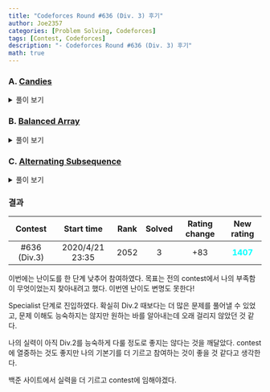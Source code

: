 ```yaml
---
title: "Codeforces Round #636 (Div. 3) 후기"
author: Joe2357
categories: [Problem Solving, Codeforces]
tags: [Contest, Codeforces]
description: "- Codeforces Round #636 (Div. 3) 후기"
math: true
---
```






### A. [Candies](https://codeforces.com/contest/1343/problem/A)

<details markdown="1"><summary>풀이 보기</summary>

#### 풀이

간단한 수학 문제이다. 주어진 식에서 $x+2x+4x+...+2^{k-1}x=(2^k-1)x$이므로, 숫자를 2배씩 늘려가면서 나누어 떨어지는 수가 있는지만 검사하면 된다.

답이 있다고 보장되었으므로, 무한 반복문을 통하여 답을 도출하는 가정도 가능하다.

#### 코드

```c
#include <stdio.h>
 
int main(t)
{
    for (scanf("%d", &t); t; t--)
    {
        long long n;
        scanf("%lld", &n);
        long long x = 4;
        while (1)
        {
            if (!(n % (x - 1)))
            {
                printf("%lld\n", n / (x - 1));
                break;
            }
            x *= 2;
        }
    }
    return 0;
}
```

</details>

### B. [Balanced Array](https://codeforces.com/contest/1343/problem/B)

<details markdown="1"><summary>풀이 보기</summary>

#### 풀이

배열 $a$의 앞부분 $n/2$개의 원소는 짝수, 뒷부분 $n/2$개의 원소는 홀수이다.

모든 원소가 달라야한다는 조건이 있지만, 이 부분은 임의적으로 맞춰넣을 수 있으므로, 풀이에는 배제하여도 상관 없다.

**배열의 앞부분과 뒷부분의 각 합이 같아야한다**는 조건을 유심히 보아야 한다. 만약 $n/2$이 홀수라면 배열의 앞부분은 짝수, 뒷부분은 홀수가 나올 것이므로, 서로 다른 값을 나타낼 것이다. 이 조건을 만족하기 위해서는 <u>$n/2$가 짝수여야한다.</u> 다른 말로 하면 $n$은 4로 나누어 떨어져야한다.

만약 답이 YES라면 그 배열의 값도 출력하여야 한다. 이 부분은 임의로 넣어도 상관 없는데, 나의 경우는 아래와 같이 풀이하였다.

- 짝수 부분의 경우는 $2,4,6,8,...$으로 순서대로 작성하였다.
- 홀수 부분의 경우는 앞에는 $1,3,5,7,...$으로 순서대로 작성하고, 가장 마지막 수는 짝수 부분과의 합을 같게 만들기 위해 $n/2$를 더해주었다.

#### 코드

```c
#include <stdio.h>
 
int main(t)
{
    for (scanf("%d", &t); t; t--)
    {
        int n;
        scanf("%d", &n);
        if (n % 4)
            printf("NO\n");
        else
        {
            printf("YES\n");
            int i;
            for (i = 1; i <= n / 2; i++)
                printf("%d ", i * 2);
            for (i = 1; i < n - 2; i += 2)
                printf("%d ", i);
            printf("%d\n", i + (n / 2));
        }
    }
    return 0;
}
```

</details>

### C. [Alternating Subsequence](https://codeforces.com/contest/1343/problem/C)

<details markdown="1"><summary>풀이 보기</summary>

#### 풀이

주어진 배열 $a$에서 순서를 바꾸지 않고 여러 원소를 제거한 배열 $b$를 만들어야한다.

$b$의 조건은 아래와 같다.

- $b$의 원소는 앞뒤가 다른 부호여야 한다. (양-음-양, 음-양-음)
- $b$의 길이는 가능한 subsequence중 가장 길다.

2번 조건을 만족하기 위해서는 순차로 탐색하다 **부호가 변하는 시점에서는 무조건 값을 배열에 넣어야 한다.** 1번 조건을 만족하기 위해, 부호가 변하기 전까지의 숫자들 중 가장 큰 값을 선정하여 그 값만을 $sum$으로 취한다.

#### 코드

```c
#include <stdio.h>
 
int main(t)
{
    for (scanf("%d", &t); t; t--)
    {
        int n;
        scanf("%d", &n);
        long long input;
        scanf("%lld", &input);
        long long sum = 0;
        long long temp = input;
        int isPlus = (input > 0);
        for (int i = 1; i < n; i++)
        {
            scanf("%lld", &input);
            if (isPlus == (input > 0))
            {
                if (temp < input)
                    temp = input;
            }
            else
                sum += temp, temp = input, isPlus = 1 - isPlus;
        }
        sum += temp;
        printf("%lld\n", sum);
    }
    return 0;
}
```

</details>

### 결과

|   Contest    |   Start time    | Rank | Solved | Rating change |                New rating                |
| :----------: | :-------------: | :--: | :----: | :-----------: | :--------------------------------------: |
| #636 (Div.3) | 2020/4/21 23:35 | 2052 |   3    |      +83      | <strong style="color:cyan">1407</strong> |

이번에는 난이도를 한 단계 낮추어 참여하였다. 목표는 전의 contest에서 나의 부족함이 무엇이었는지 찾아내려고 했다. 이번엔 난이도 변명도 못한다!

Specialist 단계로 진입하였다. 확실히 Div.2 때보다는 더 많은 문제를 풀어낼 수 있었고, 문제 이해도 능숙하지는 않지만 원하는 바를 알아내는데 오래 걸리지 않았던 것 같다.

나의 실력이 아직 Div.2를 능숙하게 다룰 정도로 좋지는 않다는 것을 깨달았다. contest에 열중하는 것도 좋지만 나의 기본기를 더 기르고 참여하는 것이 좋을 것 같다고 생각한다.

백준 사이트에서 실력을 더 기르고 contest에 임해야겠다.